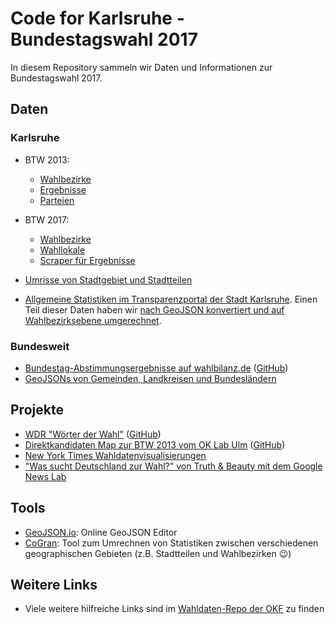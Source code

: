 # Code for Karlsruhe - Bundestagswahl 2017

In diesem Repository sammeln wir Daten und Informationen zur Bundestagswahl 2017.

## Daten

### Karlsruhe

* BTW 2013:
    * [Wahlbezirke](daten/karlsruhe/btw2013/bundestagswahl_2013_wahlbezirke.geojson)
    * [Ergebnisse](daten/karlsruhe/btw2013/bundestagswahl_2013.csv)
    * [Parteien](daten/karlsruhe/btw2013/bundestagswahl_2013_parteien.csv)

* BTW 2017:
  * [Wahlbezirke](daten/karlsruhe/btw2017/bundestagswahl_2017_wahlbezirke.geojson)
  * [Wahllokale](daten/karlsruhe/btw2017/bundestagswahl_2017_wahllokale.geojson)
  * [Scraper für Ergebnisse](daten/karlsruhe/wahldaten-scraper/)

* [Umrisse von Stadtgebiet und Stadtteilen](daten/karlsruhe/umrisse)

* [Allgemeine Statistiken im Transparenzportal der Stadt Karlsruhe](https://transparenz.karlsruhe.de/daten). Einen Teil dieser Daten haben wir [nach GeoJSON konvertiert und auf Wahlbezirksebene umgerechnet](daten/karlsruhe/resampling).

### Bundesweit

* [Bundestag-Abstimmungsergebnisse auf wahlbilanz.de](https://wahlbilanz.de/) ([GitHub](https://github.com/wahlbilanz/wahlbilanz.de))
* [GeoJSONs von Gemeinden, Landkreisen und Bundesländern](http://opendatalab.de/projects/geojson-utilities/)

## Projekte

* [WDR "Wörter der Wahl"](http://data.wdr.de/wdr/nachrichten/landespolitik/landtagswahl/wahlprogramme/) ([GitHub](https://github.com/wdr-data/woerter-der-wahl))
* [Direktkandidaten Map zur BTW 2013 vom OK Lab Ulm](http://www.ulmapi.de/direktkandidaten-map/) ([GitHub](https://github.com/UlmApi/direktkandidaten-map))
* [New York Times Wahldatenvisualisierungen](https://www.nytimes.com/elections/results/president)
* ["Was sucht Deutschland zur Wahl?" von Truth & Beauty mit dem Google News Lab](http://www.2q17.de/#/)


## Tools

* [GeoJSON.io](https://geojson.io): Online GeoJSON Editor
* [CoGran](https://github.com/berlinermorgenpost/cogran): Tool zum Umrechnen von Statistiken zwischen verschiedenen geographischen Gebieten (z.B. Stadtteilen und Wahlbezirken :wink:)

## Weitere Links

* Viele weitere hilfreiche Links sind im [Wahldaten-Repo der OKF](https://github.com/okfde/wahldaten) zu finden

